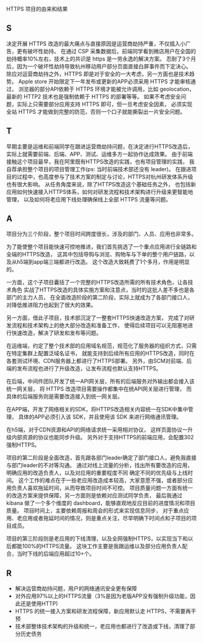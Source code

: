 HTTPS 项目的由来和结果

## S

决定开展 HTTPS 改造的最大痛点与直接原因是运营商劫持严重，不仅插入小广告，更有破坏性劫持。
在通过 CSP 采集数据后，前端同学看到微店用户在全国的劫持概率10%左右，技术上的共识是 https 是一劳永逸的解决方案。
忍耐了3个月后，因为一个破坏性劫持导致杭州移动用户部分页面直接白屏事件而下定决心。
除应对运营商劫持之外，HTTPS 即是对于安全的一大考虑，另一方面也是技术趋势。
Apple store 开始限定下一年发布或更新的APP必须采用 HTTPS 才能审核通过，
浏览器的部分API依赖于 HTTPS 环境才能被允许调用，比如 geolocation，
最新的 HTTP2 技术也是强制依赖于 HTTPS 的部署等等。
如果不考虑安全问题，实际上只需要部分应用支持 HTTPS 即可，但一旦考虑安全因素，
必须实现全站 HTTPS 才能做到完整的防范，否则一个口子就能撕裂出一片安全问题。

## T

早期主要是运维和前端同学在跟进运营商劫持问题，在决定进行HTTPS改造后，
实际上就需要前端、后端、APP、测试、运维多方一起协作达成效果。
由于前端接触这个项目最早，我在阿里既有HTTPS改造的实践，也有项目管理的实践，
我自荐承担整个项目的项目管理工作(ps: 当时前端技术部还没有 leader)。
在跟进项目的过程中，也高度参与了技术方案的制定与讨论，HTTPS对杭州研发体系升级也有很大影响。
从任务角度来说，除了HTTPS改造这个基础任务之外，
也包括新应用如何快速接入HTTPS体系，如何对研发流程和技术架构进行升级来更智能地管理，
以及如何将老应用下线处理确保线上全部 HTTPS 流量等问题。

## A

项目分为三个阶段，整个项目时间跨度很长，涉及的部门、人员、应用也非常多。

为了能使整个项目能快速可控地推进，我们首先挑选了一个重点应用进行全链路和全端的HTTPS改造，
这其中包括导购与浏览、购物车与下单的整个用户链路，以及从h5端到app端三端都进行改造。
这个改造大致耗费了1个多月，作用是明显的。

一方面，这个子项目囊括了一个完整的HTTPS改造所需的所有技术角色，让各技术角色
实战了HTTPS改造的具体实施方案和注意点，当时的这批人差不多也是各部门的主力人员，
在全面改造阶段的第二阶段，实际上就成为了各部门接口人，对降低推进阻力也起到了很大的效果。

另一方面，借此子项目，技术部沉淀了一整套HTTPS快速改造方案，
完成了对研发流程和技术架构上的绝大部分改造和准备工作，
使得后续项目可以无阻塞地进行快速改造，解决了研发和发布等问题。

在运维端，约定了整个技术部的应用域名规范，规范化了服务器的组织方式，只需在特定集群上配置泛域名证书，
就能支持到后续所有应用的HTTPS改造，同时在各套测试环境、CDN服务器上都进行了HTTPS部署。
另外，由SCM对前端、后端的发布流程也进行了升级改造，让发布流程也默认支持HTTPS。

在后端，中间件团队开发了统一API网关层，所有的后端服务对外输出都会接入该统一网关层，
将 HTTPS 改造项目需要操作都集中在统API网关层进行管理，
而具体的后端服务则是需要改造接入到统一网关层。

在APP端，开发了网络相关的SDK，将HTTPS改造相关内容统一在SDK中集中管理，
具体的APP必须引入该 SDK，并且使用该 SDK 来进行网络通讯管理。

在h5端，对于CDN资源和API的网络请求统一采用相对协议，
这样页面协议一升级内部资源的协议也能同步升级。
另外对于支持HTTPS的前端应用，会配置302强制HTTPS。

项目的第二阶段是全面改造，首先跟各部门leader确定了部门接口人，避免我直接与部门leader的不对等沟通。
通过对线上流量的分析，找出所有要改造的应用，明确应用的改造负责人，以及对应用的重要程度不同
确定不同的优先级与上线时间。
这个工作的难点在于一些老应用改造成本较高，大家意愿不强，或者部分应用负责人喜欢拖延时间，从而导致项目时间不可控。
项目质量问题一方面有统一的改造方案来提供保障，另一方面则是依赖对应测试同学负责，
最后我通过 kibana 做了一个多个维度的 dashboard，能够直观地反应目前的进度情况和项目质量。
项目时间上，主要依赖周报和周会的形式来实现信息同步，
对于重点应用、老应用或者拖延时间的情况，则是重点关注，尽早明确下时间点和子项目的项目成员。

项目的第三阶段则是老应用的下线清理，以及全网强制HTTPS，以实现当下和以后都能100%的HTTPS流量。
这块工作主要是我跟运维以及部分应用负责人配合，当时下线的后端应用超过10+个。

## R

- 解决运营商劫持问题，用户的网络通讯安全更有保障
- 对外应用97%以上的HTTPS流量（3%是因为老版APP没有强制升级功能，因此还是使用HTTP)
- HTTPS 的统一接入方案和研发流程保障，新应用默认走 HTTPS，不需要再干预
- 技术部整体技术架构的升级和统一，老应用也都进行了改造或下线，清理了部分历史债务